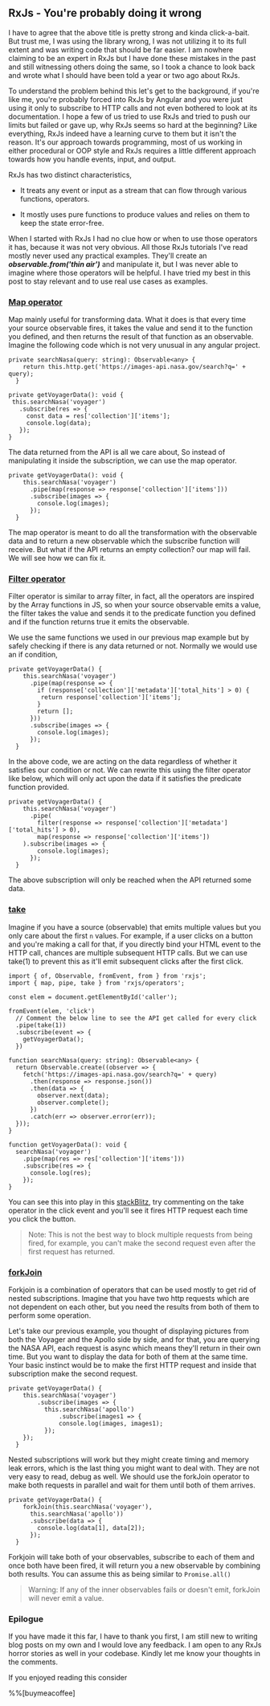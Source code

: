 ## RxJs - You're probably doing it wrong

I have to agree that the above title is pretty strong and kinda click-a-bait. But trust me, I was using the library wrong, I was not utilizing it to its full extent and was writing code that should be far easier. I am nowhere claiming to be an expert in RxJs but I have done these mistakes in the past and still witnessing others doing the same, so I took a chance to look back and wrote what I should have been told a year or two ago about RxJs.

To understand the problem behind this let's get to the background, if you're like me, you're probably forced into RxJs by Angular and you were just using it only to subscribe to HTTP calls and not even bothered to look at its documentation. I hope a few of us tried to use RxJs and tried to push our limits but failed or gave up, why RxJs seems so hard at the beginning? Like everything, RxJs indeed have a learning curve to them but it isn't the reason. It's our approach towards programming, most of us working in either procedural or OOP style and RxJs requires a little different approach towards how you handle events, input, and output.

 RxJs has two distinct characteristics,
 
- It treats any event or input as a stream that can flow through various functions, operators.

- It mostly uses pure functions to produce values and relies on them to keep the state error-free.
 
When I started with RxJs I had no clue how or when to use those operators it has, because it was not very obvious. All those RxJs tutorials I've read mostly never used any practical examples. They'll create an ***observable.from('thin air')*** and manipulate it, but I was never able to imagine where those operators will be helpful. I have tried my best in this post to stay relevant and to use real use cases as examples.
 
 <h3>
 <a target="_blank" href="https://www.learnrxjs.io/operators/transformation/map.html">Map operator </a>
 </h3>
 
 Map mainly useful for transforming data. What it does is that every time your source observable fires, it takes the value and send it to the function you defined, and then returns the result of that function as an observable. Imagine the following code which is not very unusual in any angular project.

``` 
private searchNasa(query: string): Observable<any> {
    return this.http.get('https://images-api.nasa.gov/search?q=' + query);
  }

private getVoyagerData(): void {
 this.searchNasa('voyager')
   .subscribe(res => {
     const data = res['collection']['items'];
     console.log(data);
   });
}
```

The data returned from the API is all we care about, So instead of manipulating it inside the subscription, we can use the map operator.
 
```
private getVoyagerData(): void {
    this.searchNasa('voyager')
      .pipe(map(response => response['collection']['items']))
      .subscribe(images => {
        console.log(images);
      });
  }
```
 
The map operator is meant to do all the transformation with the observable data and to return a new observable which the subscribe function will receive. But what if the API returns an empty collection? our map will fail. We will see how we can fix it.
 
 <h3>
 <a target="__blank" href="https://www.learnrxjs.io/operators/filtering/filter.html">Filter operator</a>
 </h3>

 Filter operator is similar to array filter, in fact, all the operators are inspired by the Array functions in JS, so when your source observable emits a value, the filter takes the value and sends it to the predicate function you defined and if the function returns true it emits the observable.
 
 We use the same functions we used in our previous map example but by safely checking if there is any data returned or not. Normally we would use an if condition,

```
private getVoyagerData() {
    this.searchNasa('voyager')
      .pipe(map(response => {
        if (response['collection']['metadata']['total_hits'] > 0) {
         return response['collection']['items'];
        }
        return [];
      }))
      .subscribe(images => {
        console.log(images);
      });
  }
```
   
   In the above code, we are acting on the data regardless of whether it satisfies our condition or not. We can rewrite this using the filter operator like below, which will only act upon the data if it satisfies the predicate function provided.
 
```
private getVoyagerData() {
    this.searchNasa('voyager')
      .pipe(
        filter(response => response['collection']['metadata']['total_hits'] > 0),
        map(response => response['collection']['items'])
    ).subscribe(images => {
        console.log(images);
      });
  }
```
   
The above subscription will only be reached when the API returned some data.
 
 <h3>
    <a target="__blank" href="https://www.learnrxjs.io/operators/filtering/take.html">take</a>
   </h3>
     
   Imagine if you have a source (observable) that emits multiple values but you only care about the first `n` values. For example, if a user clicks on a button and you're making a call for that, if you directly bind your HTML event to the HTTP call, chances are multiple subsequent HTTP calls. But we can use take(1) to prevent this as it'll emit subsequent clicks after the first click.
   
```
import { of, Observable, fromEvent, from } from 'rxjs';
import { map, pipe, take } from 'rxjs/operators';

const elem = document.getElementById('caller');

fromEvent(elem, 'click')
  // Comment the below line to see the API get called for every click
  .pipe(take(1))
  .subscribe(event => {
    getVoyagerData();
  })

function searchNasa(query: string): Observable<any> {
  return Observable.create((observer => {
    fetch('https://images-api.nasa.gov/search?q=' + query)
      .then(response => response.json())
      .then(data => {
        observer.next(data);
        observer.complete();
      })
      .catch(err => observer.error(err));
  }));
}

function getVoyagerData(): void {
  searchNasa('voyager')
    .pipe(map(res => res['collection']['items']))
    .subscribe(res => {
      console.log(res);
    });
}
```
   
 You can see this into play in this <a href="https://stackblitz.com/edit/rxjs-take-example?file=index.ts" target="blank">stackBlitz</a>, try commenting on the take operator in the click event and you'll see it fires HTTP request each time you click the button.
 > Note: This is not the best way to block multiple requests from being fired, for example, you can't make the second request even after the first request has returned. 
 
 <h3>
 <a target="__blank" href="javascript:void(0);">forkJoin</a>
 </h3>
  Forkjoin is a combination of operators that can be used mostly to get rid of nested subscriptions. Imagine that you have two http requests which are not dependent on each other, but you need the results from both of them to perform some operation.

Let's take our previous example, you thought of displaying pictures from both the Voyager and the Apollo side by side, and for that, you are querying the NASA API, each request is async which means they'll return in their own time. But you want to display the data for both of them at the same time. Your basic instinct would be to make the first HTTP request and inside that subscription make the second request.


``` 
private getVoyagerData() {
    this.searchNasa('voyager')
        .subscribe(images => {
          this.searchNasa('apollo')
              .subscribe(images1 => {
              console.log(images, images1);
          });
    });
  }
```
Nested subscriptions will work but they might create timing and memory leak errors, which is the last thing you might want to deal with. They are not very easy to read, debug as well. We should use the forkJoin operator to make both requests in parallel and wait for them until both of them arrives. 


```
private getVoyagerData() {
    forkJoin(this.searchNasa('voyager'),
      this.searchNasa('apollo'))
      .subscribe(data => {
        console.log(data[1], data[2]);
      });
  }
```

Forkjoin will take both of your observables, subscribe to each of them and once both have been fired, it will return you a new observable by combining both results. You can assume this as being similar to `Promise.all()`
>Warning: If any of the inner observables fails or doesn't emit, forkJoin will never emit a value. 
  
 <h3>Epilogue</h3> 
If you have made it this far, I have to thank you first, I am still new to writing blog posts on my own and I would love any feedback. I am open to any RxJs horror stories as well in your codebase. Kindly let me know your thoughts in the comments.

If you enjoyed reading this consider

%%[buymeacoffee]